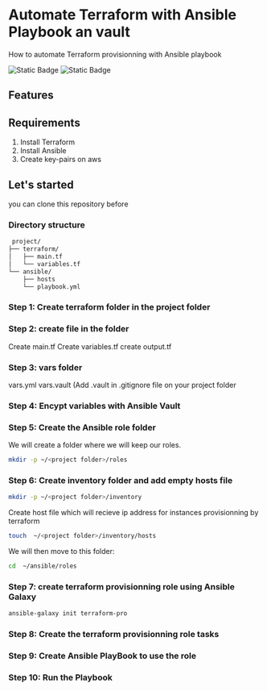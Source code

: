 # Automate Terraform with Ansible Playbook an vault
How to automate Terraform provisionning with Ansible playbook

![Static Badge](https://img.shields.io/badge/Ansible-required-blue?logo=ansible&logoColor=white&logoSize=auto) ![Static Badge](https://img.shields.io/badge/Terraform-required-blue?logo=terraform&logoColor=white&logoSize=auto)

## Features

## Requirements
1. Install Terraform
2. Install Ansible
3. Create key-pairs on aws

## Let's started
you can clone this repository before

### Directory structure
```bash
 project/
├── terraform/
│   ├── main.tf
│   └── variables.tf
└── ansible/
    ├── hosts
    └── playbook.yml
```
### Step 1: Create terraform folder in the project folder
### Step 2: create file in the folder
Create main.tf
Create variables.tf
create output.tf

### Step 3: vars folder
vars.yml
vars.vault (Add .vault in .gitignore file on your project folder

### Step 4: Encypt variables with Ansible Vault

### Step 5: Create the Ansible role folder
We will create a folder where we will keep our roles.
```sh
mkdir -p ~/<project folder>/roles
```
### Step 6: Create inventory folder and add empty hosts file
```sh
mkdir -p ~/<project folder>/inventory
```
Create host file 
which will recieve ip address for instances provisionning by terraform
```sh
touch  ~/<project folder>/inventory/hosts
```

We will then move to this folder:
```sh
cd  ~/ansible/roles
```
### Step 7: create terraform provisionning role using Ansible Galaxy
```sh
ansible-galaxy init terraform-pro
```
### Step 8: Create the terraform provisionning role tasks

### Step 9: Create Ansible PlayBook to use the role

### Step 10: Run the Playbook





